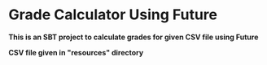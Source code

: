 # Grade Calculator Using Future

**This is an SBT project to calculate grades for given CSV file using Future**


**CSV file given in "resources" directory**
